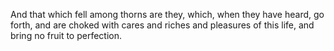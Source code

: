 And that which fell among thorns are they, which, when they have heard, go forth, and are choked with cares and riches and pleasures of this life, and bring no fruit to perfection.
